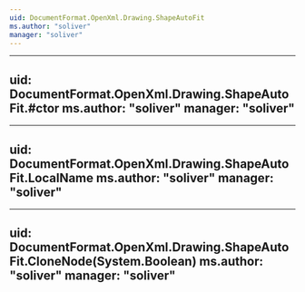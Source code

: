 ```yaml
---
uid: DocumentFormat.OpenXml.Drawing.ShapeAutoFit
ms.author: "soliver"
manager: "soliver"
---
```


---
uid: DocumentFormat.OpenXml.Drawing.ShapeAutoFit.#ctor
ms.author: "soliver"
manager: "soliver"
---

---
uid: DocumentFormat.OpenXml.Drawing.ShapeAutoFit.LocalName
ms.author: "soliver"
manager: "soliver"
---

---
uid: DocumentFormat.OpenXml.Drawing.ShapeAutoFit.CloneNode(System.Boolean)
ms.author: "soliver"
manager: "soliver"
---

